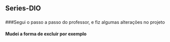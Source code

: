 ## Series-DIO
###
###Segui o passo a passo do professor, e fiz algumas alterações no projeto
#### Mudei a forma de excluir por exemplo
